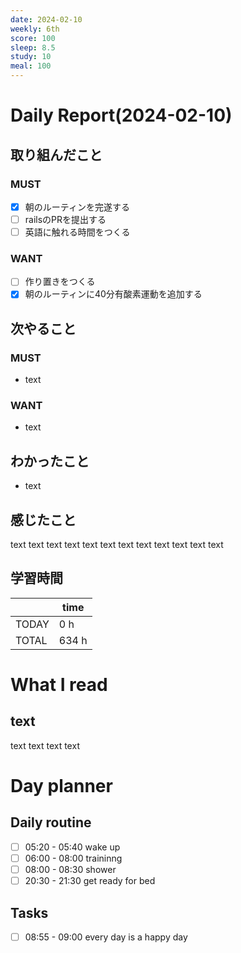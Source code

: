 ```yaml
---
date: 2024-02-10
weekly: 6th
score: 100
sleep: 8.5
study: 10
meal: 100
---
```

# Daily Report(2024-02-10)
## 取り組んだこと
### MUST
- [x] 朝のルーティンを完遂する
- [ ] railsのPRを提出する
- [ ] 英語に触れる時間をつくる
### WANT
- [ ] 作り置きをつくる
- [x] 朝のルーティンに40分有酸素運動を追加する
## 次やること
### MUST
- text
### WANT
- text
## わかったこと
- text
## 感じたこと
text text text text text text text text text text text text
## 学習時間
|       | time  | 
| ----- | ----- |
| TODAY | 0 h   |
| TOTAL | 634 h |
# What I read
## text 
text text text text

# Day planner
## Daily routine
- [ ] 05:20 - 05:40 wake up
- [ ] 06:00 - 08:00 traininng
- [ ] 08:00 - 08:30 shower
- [ ] 20:30 - 21:30 get ready for bed
## Tasks
- [ ] 08:55 - 09:00 every day is a happy day